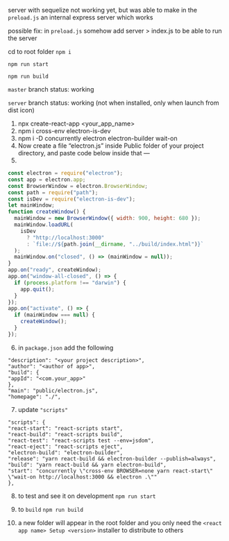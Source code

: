 server with sequelize not working yet, but was able to make in the `preload.js` an internal express server which works 

possible fix: in `preload.js` somehow add server > index.js to be able to run the server

cd to root folder `npm i`

`npm run start`

`npm run build`

`master` branch status: working

`server` branch status: working (not when installed, only when launch from dist icon)

1. npx create-react-app <your_app_name>
2. npm i cross-env electron-is-dev
3. npm i -D concurrently electron electron-builder wait-on
4. Now create a file “electron.js” inside Public folder of your project directory, and paste code below inside that —
5.
```js
const electron = require("electron");
const app = electron.app;
const BrowserWindow = electron.BrowserWindow;
const path = require("path");
const isDev = require("electron-is-dev");
let mainWindow;
function createWindow() {
  mainWindow = new BrowserWindow({ width: 900, height: 680 });
  mainWindow.loadURL(
    isDev
      ? "http://localhost:3000"
      : `file://${path.join(__dirname, "../build/index.html")}`
  );
  mainWindow.on("closed", () => (mainWindow = null));
}
app.on("ready", createWindow);
app.on("window-all-closed", () => {
  if (process.platform !== "darwin") {
    app.quit();
  }
});
app.on("activate", () => {
  if (mainWindow === null) {
    createWindow();
  }
});
```
6. in `package.json` add the following
```
"description": "<your project description>",
"author": "<author of app>",
"build": {
"appId": "<com.your_app>"
},
"main": "public/electron.js",
"homepage": "./",
```
7. update `"scripts"`
```
"scripts": {
"react-start": "react-scripts start",
"react-build": "react-scripts build",
"react-test": "react-scripts test --env=jsdom",
"react-eject": "react-scripts eject",
"electron-build": "electron-builder",
"release": "yarn react-build && electron-builder --publish=always",
"build": "yarn react-build && yarn electron-build",
"start": "concurrently \"cross-env BROWSER=none yarn react-start\" \"wait-on http://localhost:3000 && electron .\""
},
```
8. to test and see it on development
`npm run start`

9. to `build` 
`npm run build`

10. a new folder will appear in the root folder and you only need the 
`<react app name> Setup <version>` installer to distribute to others